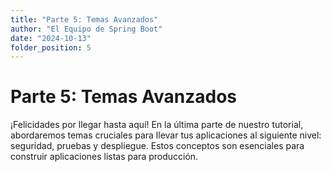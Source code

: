 ```yaml
---
title: "Parte 5: Temas Avanzados"
author: "El Equipo de Spring Boot"
date: "2024-10-13"
folder_position: 5
---
```


# Parte 5: Temas Avanzados

¡Felicidades por llegar hasta aquí! En la última parte de nuestro tutorial, abordaremos temas cruciales para llevar tus aplicaciones al siguiente nivel: seguridad, pruebas y despliegue. Estos conceptos son esenciales para construir aplicaciones listas para producción.